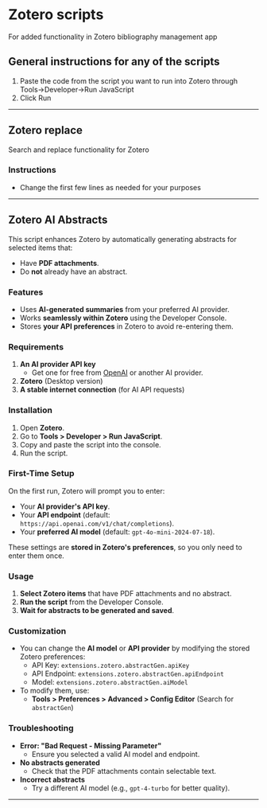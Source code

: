 # Zotero scripts
For added functionality in Zotero bibliography management app
 ## General instructions for any of the scripts
1. Paste the code from the script you want to run into Zotero through Tools->Developer->Run JavaScript
2. Click Run
---
## Zotero replace
 Search and replace functionality for Zotero
 ### Instructions
 - Change the first few lines as needed for your purposes

---
## Zotero AI Abstracts

This script enhances Zotero by automatically generating abstracts for selected items that:
- Have **PDF attachments**.
- Do **not** already have an abstract.

### Features
- Uses **AI-generated summaries** from your preferred AI provider.
- Works **seamlessly within Zotero** using the Developer Console.
- Stores **your API preferences** in Zotero to avoid re-entering them.

### Requirements
1. **An AI provider API key**  
   - Get one for free from [OpenAI](https://platform.openai.com/api-keys) or another AI provider.
2. **Zotero** (Desktop version)
3. **A stable internet connection** (for AI API requests)

### Installation
1. Open **Zotero**.
2. Go to **Tools > Developer > Run JavaScript**.
3. Copy and paste the script into the console.
4. Run the script.

### First-Time Setup
On the first run, Zotero will prompt you to enter:
- Your **AI provider's API key**.
- Your **API endpoint** (default: `https://api.openai.com/v1/chat/completions`).
- Your **preferred AI model** (default: `gpt-4o-mini-2024-07-18`).

These settings are **stored in Zotero's preferences**, so you only need to enter them once.

### Usage
1. **Select Zotero items** that have PDF attachments and no abstract.
2. **Run the script** from the Developer Console.
3. **Wait for abstracts to be generated and saved**.

### Customization
- You can change the **AI model** or **API provider** by modifying the stored Zotero preferences:
  - API Key: `extensions.zotero.abstractGen.apiKey`
  - API Endpoint: `extensions.zotero.abstractGen.apiEndpoint`
  - Model: `extensions.zotero.abstractGen.aiModel`
- To modify them, use:
  - **Tools > Preferences > Advanced > Config Editor** (Search for `abstractGen`)

### Troubleshooting
- **Error: "Bad Request - Missing Parameter"**
  - Ensure you selected a valid AI model and endpoint.
- **No abstracts generated**
  - Check that the PDF attachments contain selectable text.
- **Incorrect abstracts**
  - Try a different AI model (e.g., `gpt-4-turbo` for better quality).

---
